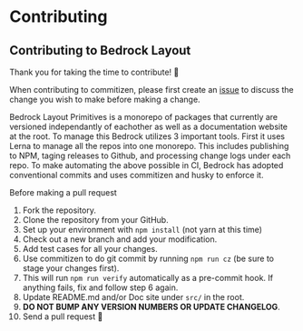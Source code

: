 # Contributing

## Contributing to Bedrock Layout

Thank you for taking the time to contribute! 🎉

When contributing to commitizen, please first create an [issue](https://github.com/Bedrock-Layouts/Bedrock/issues) to discuss the change you wish to make before making a change.

Bedrock Layout Primitives is a monorepo of packages that currently are versioned independantly of eachother as well as a documentation website at the root. To manage this Bedrock utilizes 3 important tools. First it uses Lerna to manage all the repos into one monorepo. This includes publishing to NPM, taging releases to Github, and processing change logs under each repo. To make automating the above possible in CI, Bedrock has adopted conventional commits and uses commitizen and husky to enforce it.

Before making a pull request

1. Fork the repository.
2. Clone the repository from your GitHub.
3. Set up your environment with `npm install` (not yarn at this time)
4. Check out a new branch and add your modification.
5. Add test cases for all your changes.
6. Use commitizen to do git commit by running `npm run cz` (be sure to stage your changes first).
7. This will run `npm run verify` automatically as a pre-commit hook. If anything fails, fix and follow step 6 again.
8. Update README.md and/or Doc site under `src/` in the root.
9. **DO NOT BUMP ANY VERSION NUMBERS OR UPDATE CHANGELOG**.
10. Send a pull request 🙏
